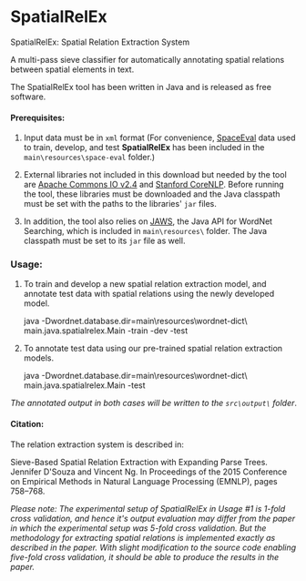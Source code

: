 # SpatialRelEx
SpatialRelEx: Spatial Relation Extraction System

A multi-pass sieve classifier for automatically annotating spatial relations between spatial elements in text. 

The SpatialRelEx tool has been written in Java and is released as free software.

#### Prerequisites:

1) Input data must be in `xml` format (For convenience, [SpaceEval](http://alt.qcri.org/semeval2015/task8/) data used to train, develop, and test **SpatialRelEx** has been included in the `main\resources\space-eval` folder.)

2) External libraries not included in this download but needed by the tool are [Apache Commons IO v2.4](https://commons.apache.org/proper/commons-io/download_io.cgi) and [Stanford CoreNLP](http://nlp.stanford.edu/software/corenlp.shtml#Download). Before running the tool, these libraries must be downloaded and the Java classpath must be set with the paths to the libraries' `jar` files.

3) In addition, the tool also relies on [JAWS](http://lyle.smu.edu/~tspell/jaws/), the Java API for WordNet Searching, which is included in `main\resources\` folder. The Java classpath must be set to its `jar` file as well.

### Usage:

1) To train and develop a new spatial relation extraction model, and annotate test data with spatial relations using the newly developed model.

    java -Dwordnet.database.dir=main\resources\wordnet-dict\ main.java.spatialrelex.Main -train <YOUR TRAIN DIRECTORY> -dev <YOUR DEVELOPMENT DIRECTORY> -test <YOUR TEST DIRECTORY>

2) To annotate test data using our pre-trained spatial relation extraction models.

    java -Dwordnet.database.dir=main\resources\wordnet-dict\ main.java.spatialrelex.Main -test <YOUR TEST DIRECTORY>

*The annotated output in both cases will be written to the `src\output\` folder*.

#### Citation:

The relation extraction system is described in:

Sieve-Based Spatial Relation Extraction with Expanding Parse Trees. Jennifer D'Souza and Vincent Ng. In Proceedings of the 2015 Conference on Empirical Methods in Natural Language Processing (EMNLP), pages 758–768.

*Please note: The experimental setup of SpatialRelEx in Usage #1 is 1-fold cross validation, and hence it's output evaluation may differ from the paper in which the experimental setup was 5-fold cross validation. But the methodology for extracting spatial relations is implemented exactly as described in the paper. With slight modification to the source code enabling five-fold cross validation, it should be able to produce the results in the paper.*
